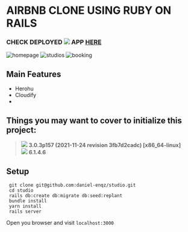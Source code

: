 # AIRBNB CLONE USING RUBY ON RAILS
### CHECK DEPLOYED <img src="https://img.shields.io/badge/Heroku-430098?style=for-the-badge&logo=heroku&logoColor=white"> APP [HERE](https://studiofy-now.herokuapp.com/)

![homepage](https://user-images.githubusercontent.com/72522628/158201654-5393ee70-9e3c-4bca-b81e-a5815ec490f7.png)
![studios](https://user-images.githubusercontent.com/72522628/158202967-3f0ce9b9-e2fd-49d0-8a44-2e311f0e23da.png)
![booking](https://user-images.githubusercontent.com/72522628/158202974-d2d8c39f-290f-4258-9ef8-6bc4539cdeeb.png)

## Main Features
- Herohu
- Cloudify
-

## Things you may want to cover to initialize this project:
> <img src="https://img.shields.io/badge/Ruby-CC342D?style=for-the-badge&logo=ruby&logoColor=white"> <strong> 3.0.3p157 (2021-11-24 revision 3fb7d2cadc) [x86_64-linux]</strong><br>
> <img src="https://img.shields.io/badge/Ruby_on_Rails-CC0000?style=for-the-badge&logo=ruby-on-rails&logoColor=white"> <strong> 6.1.4.6 </strong>
## Setup

```shell
 git clone git@github.com:daniel-enqz/studio.git
 cd studio
 rails db:create db:migrate db:seed:replant
 bundle install
 yarn install
 rails server
```
Open you browser and visit `localhost:3000`
